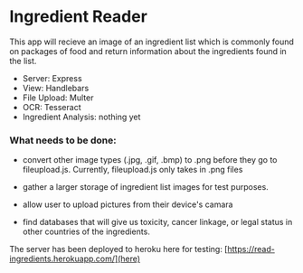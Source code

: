# Ingredient Reader

This app will recieve an image of an ingredient list which is commonly found on packages of food and return information about the ingredients found in the list.

- Server: Express
- View: Handlebars
- File Upload: Multer
- OCR: Tesseract
- Ingredient Analysis: nothing yet

### What needs to be done:

- convert other image types (.jpg, .gif, .bmp) to .png before they go to fileupload.js. Currently, fileupload.js only takes in .png files

- gather a larger storage of ingredient list images for test purposes.

- allow user to upload pictures from their device's camara

- find databases that will give us toxicity, cancer linkage, or legal status in other countries of the ingredients.



The server has been deployed to heroku here for testing: [https://read-ingredients.herokuapp.com/](here)

